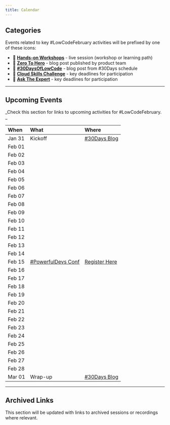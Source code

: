 ```yaml
---
title: Calendar
---
```


## Categories

Events related to key #LowCodeFebruary activities will be prefixed by one of these icons:
 * 🧰 [**Hands-on Workshops**](/lowcode-februrary/AskTheExpert) - live session (workshop or learning path)
 * 🚀 [**Zero To Hero**](/lowcode-februrary/ZeroToHero) - blog post published by product team
 * 🔋 [**#30DaysOfLowCode**](/lowcode-februrary/30Days) - blog post from #30Days schedule
 * 🎯 [**Cloud Skills Challenge**](/lowcode-februrary/CloudSkills) - key deadlines for participation
 * 💬 [**Ask The Expert**](/lowcode-februrary/AskTheExpert) - key deadlines for participation

---

## Upcoming Events

_Check this section for links to upcoming activities for #LowCodeFebruary. _


| When | What | Where |
|:---|:---|:---|
| Jan 31 |  Kickoff  | [#30Days Blog](/blog)  |
| Feb 01 |  |  |
| Feb 02 |  |  |
| Feb 03 |  |  |
| Feb 04 |  |  |
| Feb 05 |  |  |
| Feb 06 |  |  |
| Feb 07 |  |  |
| Feb 08 |  |  |
| Feb 09 |  |  |
| Feb 10 |  |  |
| Feb 11 |  |  |
| Feb 12 |  |  |
| Feb 13 |  |  |
| Feb 14 |  |  |
| Feb 15 | [#PowerfulDevs Conf](https://learn.microsoft.com/en-us/events/learn-events/powerful-devs-2023/?WT.mc_id=javascript-82212-ninarasi) | [Register Here](https://learn.microsoft.com/en-us/events/learn-events/powerful-devs-2023/?WT.mc_id=javascript-82212-ninarasi)  |
| Feb 16 |  |  |
| Feb 17 |  |  |
| Feb 18 |  |  |
| Feb 19 |  |  |
| Feb 20 |  |  |
| Feb 21 |  |  |
| Feb 22 |  |  |
| Feb 23 |  |  |
| Feb 24 |  |  |
| Feb 25 |  |  |
| Feb 26 |  |  |
| Feb 27 |  |  |
| Feb 28 |  |  |
| Mar 01 |  Wrap-up  | [#30Days Blog](/blog)  |

---

## Archived Links

This section will be updated with links to archived sessions or recordings where relevant.
